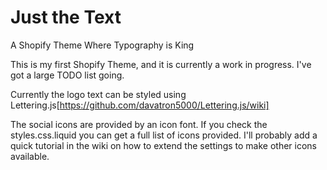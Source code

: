 Just the Text
==============
A Shopify Theme Where Typography is King

This is my first Shopify Theme, and it is currently a work in progress. I've got a large TODO list going. 

Currently the logo text can be styled using Lettering.js[https://github.com/davatron5000/Lettering.js/wiki]

The social icons are provided by an icon font. If you check the styles.css.liquid you can get a full list of icons provided.
I'll probably add a quick tutorial in the wiki on how to extend the settings to make other icons available.
